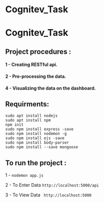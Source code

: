 # Cognitev_Task

# Cognitev_Task

## Project procedures :
#### 1 - Creating RESTful api.
#### 2 - Pre-processing the data.
#### 4 - Visualizing the data on the dashboard.

## Requirments:
``` sudo apt install nodejs ``` <br />
``` sudo apt install npm ``` <br />
``` npm init ``` <br />
``` sudo npm install express -save ``` <br />
``` sudo npm install nodemon -g ``` <br />
``` sudo npm install ejs -save ``` <br />
``` sudo npm install body-parser ``` <br />
``` sudo npm install --save mongoose ``` <br />

## To run the project :

1 - ``` nodemon app.js ```

2 - To Enter Data ``` http://localhost:5000/api ``` 

3 - To View Data ``` http://localhost:5000```
